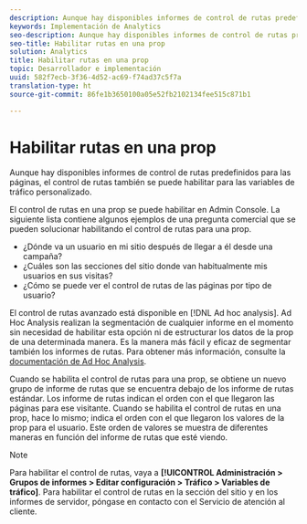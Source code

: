 ```yaml
---
description: Aunque hay disponibles informes de control de rutas predefinidos para las páginas, el control de rutas también se puede habilitar para las variables de tráfico personalizado.
keywords: Implementación de Analytics
seo-description: Aunque hay disponibles informes de control de rutas predefinidos para las páginas, el control de rutas también se puede habilitar para las variables de tráfico personalizado.
seo-title: Habilitar rutas en una prop
solution: Analytics
title: Habilitar rutas en una prop
topic: Desarrollador e implementación
uuid: 582f7ecb-3f36-4d52-ac69-f74ad37c5f7a
translation-type: ht
source-git-commit: 86fe1b3650100a05e52fb2102134fee515c871b1

---
```



# Habilitar rutas en una prop

Aunque hay disponibles informes de control de rutas predefinidos para las páginas, el control de rutas también se puede habilitar para las variables de tráfico personalizado.

El control de rutas en una prop se puede habilitar en Admin Console. La siguiente lista contiene algunos ejemplos de una pregunta comercial que se pueden solucionar habilitando el control de rutas para una prop.

* ¿Dónde va un usuario en mi sitio después de llegar a él desde una campaña?
* ¿Cuáles son las secciones del sitio donde van habitualmente mis usuarios en sus visitas?
* ¿Cómo se puede ver el control de rutas de las páginas por tipo de usuario?

El control de rutas avanzado está disponible en [!DNL Ad hoc analysis]. Ad Hoc Analysis realizan la segmentación de cualquier informe en el momento sin necesidad de habilitar esta opción ni de estructurar los datos de la prop de una determinada manera. Es la manera más fácil y eficaz de segmentar también los informes de rutas. Para obtener más información, consulte la [documentación de Ad Hoc Analysis](https://marketing.adobe.com/resources/help/es_ES/dsc/).

Cuando se habilita el control de rutas para una prop, se obtiene un nuevo grupo de informe de rutas que se encuentra debajo de los informe de rutas estándar. Los informe de rutas indican el orden con el que llegaron las páginas para ese visitante. Cuando se habilita el control de rutas en una prop, hace lo mismo; indica el orden con el que llegaron los valores de la prop para el usuario. Este orden de valores se muestra de diferentes maneras en función del informe de rutas que esté viendo.

>[!NOTE]
>
>Para habilitar el control de rutas, vaya a **[!UICONTROL Administración &gt; Grupos de informes &gt; Editar configuración &gt; Tráfico &gt; Variables de tráfico]**. Para habilitar el control de rutas en la sección del sitio y en los informes de servidor, póngase en contacto con el Servicio de atención al cliente.

